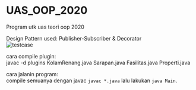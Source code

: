 # UAS_OOP_2020
Program utk uas teori oop 2020  

Design Pattern used: Publisher-Subscriber & Decorator  
![testcase](simulation.gif)

cara compile plugin:  
javac -d plugins KolamRenang.java Sarapan.java Fasilitas.java Properti.java  

cara jalanin program:  
compile semuanya dengan javac `javac *.java` lalu lakukan `java Main`.
